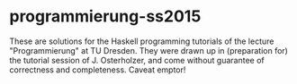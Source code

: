 # programmierung-ss2015

These are solutions for the Haskell programming tutorials of the lecture "Programmierung" at TU Dresden.  They were drawn up in (preparation for) the tutorial session of J. Osterholzer, and come without guarantee of correctness and completeness.  Caveat emptor!
